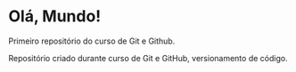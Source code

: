 # Olá, Mundo!

Primeiro repositório do curso de Git e Github.

Repositório criado durante curso de Git e GitHub, versionamento de código.
